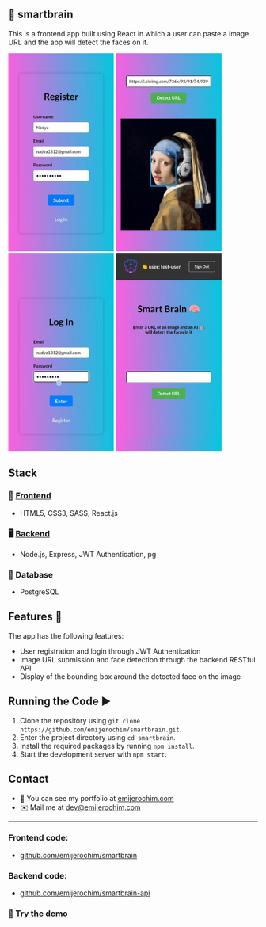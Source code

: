 ## 🧠 smartbrain

This is a frontend app built using React in which a user can paste a image URL and the app will detect the faces on it.

<div>
  <img src="https://github.com/emijerochim/smartbrain/blob/master/src/styles/1.png" height="400px">
  <img src="https://github.com/emijerochim/smartbrain/blob/master/src/styles/2.png" height="400px">
  <img src="https://github.com/emijerochim/smartbrain/blob/master/src/styles/3.png" height="400px">
  <img src="https://github.com/emijerochim/smartbrain/blob/master/src/styles/4.png" height="400px">
</div>

## Stack

### 📱 [Frontend](http://github.com/emijerochim/smartbrain)

- HTML5, CSS3, SASS, React.js

### 🖥️ [Backend](http://github.com/emijerochim/smartbrain-api)

- Node.js, Express, JWT Authentication, pg

### 💾 Database

- PostgreSQL

## Features 🚀

The app has the following features:

- User registration and login through JWT Authentication
- Image URL submission and face detection through the backend RESTful API
- Display of the bounding box around the detected face on the image

## Running the Code ▶️

1. Clone the repository using `git clone https://github.com/emijerochim/smartbrain.git`.
2. Enter the project directory using `cd smartbrain`.
3. Install the required packages by running `npm install`.
4. Start the development server with `npm start`.

## Contact

- 💼 You can see my portfolio at <a href="https://emijerochim.com/">emijerochim.com</a>
- ✉️ Mail me at <a href="mailto:dev@emijerochim.com/">dev@emijerochim.com</a></p>

---

### Frontend code:

- [github.com/emijerochim/smartbrain](http://github.com/emijerochim/smartbrain)

### Backend code:

- [github.com/emijerochim/smartbrain-api](http://github.com/emijerochim/smartbrain-api)

### [🧠 Try the demo](http://smartbrain-production.up.railway.app)

